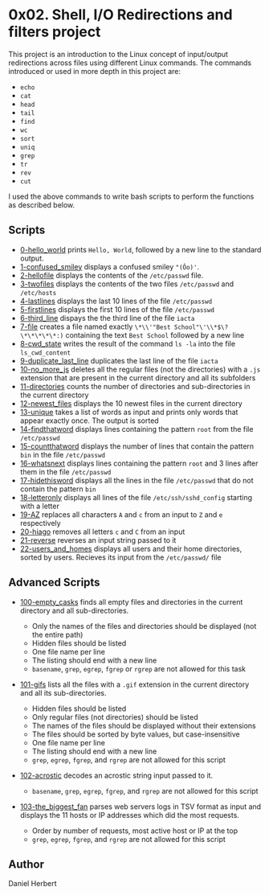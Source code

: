 # 0x02. Shell, I/O Redirections and filters project #
This project is an introduction to the Linux concept of input/output redirections across files using different Linux commands. The commands introduced or used in more depth in this project are: 
- `echo`
- `cat`
- `head`
- `tail`
- `find`
- `wc`
- `sort`
- `uniq`
- `grep`
- `tr`
- `rev`
- `cut`

I used the above commands to write bash scripts to perform the functions as described below.

## Scripts ##
- [0-hello_world](https://github.com/Madu-f0r0/alx-system_engineering-devops/blob/master/0x02-shell_redirections/0-hello_world) prints `Hello, World`, followed by a new line to the standard output.
- [1-confused_smiley](https://github.com/Madu-f0r0/alx-system_engineering-devops/blob/master/0x02-shell_redirections/1-confused_smiley) displays a confused smiley `"(Ôo)'`.
- [2-hellofile](https://github.com/Madu-f0r0/alx-system_engineering-devops/blob/master/0x02-shell_redirections/2-hellofile) displays the contents of the `/etc/passwd` file.
- [3-twofiles](https://github.com/Madu-f0r0/alx-system_engineering-devops/blob/master/0x02-shell_redirections/3-twofiles) displays the contents of the two files `/etc/passwd` and `/etc/hosts`
- [4-lastlines](https://github.com/Madu-f0r0/alx-system_engineering-devops/blob/master/0x02-shell_redirections/4-lastlines) displays the last 10 lines of the file `/etc/passwd`
- [5-firstlines](https://github.com/Madu-f0r0/alx-system_engineering-devops/blob/master/0x02-shell_redirections/5-firstlines) displays the first 10 lines of the file `/etc/passwd`
- [6-third_line](https://github.com/Madu-f0r0/alx-system_engineering-devops/blob/master/0x02-shell_redirections/6-third_line) dispays the the third line of the file `iacta`
- [7-file](https://github.com/Madu-f0r0/alx-system_engineering-devops/blob/master/0x02-shell_redirections/7-file) creates a file named exactly `\*\\'"Best School"\'\\*$\?\*\*\*\*\*:)` containing the text `Best School` followed by a new line
- [8-cwd_state](https://github.com/Madu-f0r0/alx-system_engineering-devops/blob/master/0x02-shell_redirections/8-cwd_state) writes the result of the command `ls -la` into the file `ls_cwd_content`
- [9-duplicate_last_line](https://github.com/Madu-f0r0/alx-system_engineering-devops/blob/master/0x02-shell_redirections/9-duplicate_last_line) duplicates the last line of the file `iacta`
- [10-no_more_js](https://github.com/Madu-f0r0/alx-system_engineering-devops/blob/master/0x02-shell_redirections/10-no_more_js) deletes all the regular files (not the directories) with a `.js` extension that are present in the current directory and all its subfolders
- [11-directories](https://github.com/Madu-f0r0/alx-system_engineering-devops/blob/master/0x02-shell_redirections/11-directories) counts the number of directories and sub-directories in the current directory
- [12-newest_files](https://github.com/Madu-f0r0/alx-system_engineering-devops/blob/master/0x02-shell_redirections/12-newest_files) displays the 10 newest files in the current directory
- [13-unique](https://github.com/Madu-f0r0/alx-system_engineering-devops/blob/master/0x02-shell_redirections/13-unique) takes a list of words as input and prints only words that appear exactly once. The output is sorted
- [14-findthatword](https://github.com/Madu-f0r0/alx-system_engineering-devops/blob/master/0x02-shell_redirections/14-findthatword) displays lines containing the pattern `root` from the file `/etc/passwd`
- [15-countthatword](https://github.com/Madu-f0r0/alx-system_engineering-devops/blob/master/0x02-shell_redirections/15-countthatword) displays the number of lines that contain the pattern `bin` in the file `/etc/passwd`
- [16-whatsnext](https://github.com/Madu-f0r0/alx-system_engineering-devops/blob/master/0x02-shell_redirections/16-whatsnext) displays lines containing the pattern `root` and 3 lines after them in the file `/etc/passwd`
- [17-hidethisword](https://github.com/Madu-f0r0/alx-system_engineering-devops/blob/master/0x02-shell_redirections/17-hidethisword) displays all the lines in the file `/etc/passwd` that do not contain the pattern `bin`
- [18-letteronly](https://github.com/Madu-f0r0/alx-system_engineering-devops/blob/master/0x02-shell_redirections/18-letteronly) displays all lines of the file `/etc/ssh/sshd_config` starting with a letter
- [19-AZ](https://github.com/Madu-f0r0/alx-system_engineering-devops/blob/master/0x02-shell_redirections/19-AZ) replaces all characters `A` and `c` from an input to `Z` and `e` respectively
- [20-hiago](https://github.com/Madu-f0r0/alx-system_engineering-devops/blob/master/0x02-shell_redirections/20-hiago) removes all letters `c` and `C` from an input
- [21-reverse](https://github.com/Madu-f0r0/alx-system_engineering-devops/blob/master/0x02-shell_redirections/21-reverse) reverses an input string passed to it
- [22-users_and_homes](https://github.com/Madu-f0r0/alx-system_engineering-devops/blob/master/0x02-shell_redirections/22-users_and_homes) displays all users and their home directories, sorted by users. Recieves its input from the `/etc/passwd/` file

## Advanced Scripts ##

- [100-empty_casks](https://github.com/Madu-f0r0/alx-system_engineering-devops/blob/master/0x02-shell_redirections/100-empty_casks) finds all empty files and directories in the current directory and all sub-directories.
	* Only the names of the files and directories should be displayed (not the entire path)
	* Hidden files should be listed
	* One file name per line
	* The listing should end with a new line
	* `basename`, `grep`, `egrep`, `fgrep` or `rgrep` are not allowed for this task

- [101-gifs](https://github.com/Madu-f0r0/alx-system_engineering-devops/blob/master/0x02-shell_redirections/101-gifs) lists all the files with a `.gif` extension in the current directory and all its sub-directories.
	* Hidden files should be listed
	* Only regular files (not directories) should be listed
	* The names of the files should be displayed without their extensions
	* The files should be sorted by byte values, but case-insensitive
	* One file name per line
	* The listing should end with a new line
	* `grep`, `egrep`, `fgrep`, and `rgrep` are not allowed for this script

- [102-acrostic](https://github.com/Madu-f0r0/alx-system_engineering-devops/blob/master/0x02-shell_redirections/102-acrostic) decodes an acrostic string input passed to it.	
	* `basename`, `grep`, `egrep`, `fgrep`, and `rgrep` are not allowed for this script

- [103-the_biggest_fan](https://github.com/Madu-f0r0/alx-system_engineering-devops/blob/master/0x02-shell_redirections/103-the_biggest_fan) parses web servers logs in TSV format as input and displays the 11 hosts or IP addresses which did the most requests.
	* Order by number of requests, most active host or IP at the top
	* `grep`, `egrep`, `fgrep`, and `rgrep` are not allowed for this script

## Author ##
Daniel Herbert
